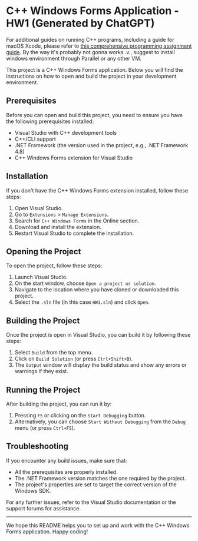 # C++ Windows Forms Application - HW1 (Generated by ChatGPT)

For additional guides on running C++ programs, including a guide for macOS Xcode, please refer to [this comprehensive programming assignment guide](https://sites.google.com/view/sjshyudsimf/programming-assignment/how-to-run-your-c-programs).
By the way it's probably not gonna works .v., suggest to install windows environment through Parallel or any other VM.

This project is a C++ Windows Forms application. Below you will find the instructions on how to open and build the project in your development environment.

## Prerequisites

Before you can open and build this project, you need to ensure you have the following prerequisites installed:

- Visual Studio with C++ development tools
- C++/CLI support
- .NET Framework (the version used in the project, e.g., .NET Framework 4.8)
- C++ Windows Forms extension for Visual Studio

## Installation

If you don't have the C++ Windows Forms extension installed, follow these steps:

1. Open Visual Studio.
2. Go to `Extensions` > `Manage Extensions`.
3. Search for `C++ Windows Forms` in the Online section.
4. Download and install the extension.
5. Restart Visual Studio to complete the installation.

## Opening the Project

To open the project, follow these steps:

1. Launch Visual Studio.
2. On the start window, choose `Open a project or solution`.
3. Navigate to the location where you have cloned or downloaded this project.
4. Select the `.sln` file (in this case `HW1.sln`) and click `Open`.

## Building the Project

Once the project is open in Visual Studio, you can build it by following these steps:

1. Select `Build` from the top menu.
2. Click on `Build Solution` (or press `Ctrl+Shift+B`).
3. The `Output` window will display the build status and show any errors or warnings if they exist.

## Running the Project

After building the project, you can run it by:

1. Pressing `F5` or clicking on the `Start Debugging` button.
2. Alternatively, you can choose `Start Without Debugging` from the `Debug` menu (or press `Ctrl+F5`).

## Troubleshooting

If you encounter any build issues, make sure that:

- All the prerequisites are properly installed.
- The .NET Framework version matches the one required by the project.
- The project's properties are set to target the correct version of the Windows SDK.

For any further issues, refer to the Visual Studio documentation or the support forums for assistance.

---

We hope this README helps you to set up and work with the C++ Windows Forms application. Happy coding!
